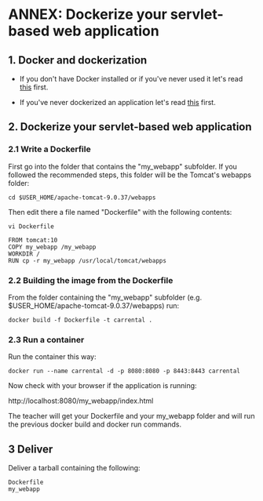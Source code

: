 # ANNEX: Dockerize your servlet-based web application

## 1. Docker and dockerization

* If you don't have Docker installed or if you've never used it let's read [this](./../../docker.md) first.

* If you've never dockerized an application let's read [this](./../../dockerization.md) first.

## 2. Dockerize your servlet-based web application

### 2.1 Write a Dockerfile

First go into the folder that contains the "my_webapp" subfolder. If you followed the recommended steps, this folder will be the Tomcat's webapps folder:

    cd $USER_HOME/apache-tomcat-9.0.37/webapps

Then edit there a file named "Dockerfile" with the following contents:

	vi Dockerfile

    FROM tomcat:10
	COPY my_webapp /my_webapp
	WORKDIR /
	RUN cp -r my_webapp /usr/local/tomcat/webapps

### 2.2 Building the image from the Dockerfile

From the folder containing the "my_webapp" subfolder (e.g. $USER_HOME/apache-tomcat-9.0.37/webapps) run:

	docker build -f Dockerfile -t carrental .

### 2.3 Run a container

Run the container this way:

	docker run --name carrental -d -p 8080:8080 -p 8443:8443 carrental

Now check with your browser if the application is running: 

http://localhost:8080/my_webapp/index.html

The teacher will get your Dockerfile and your my_webapp folder and will run the previous docker build and docker run commands.

## 3 Deliver

Deliver a tarball containing the following:

	Dockerfile
	my_webapp


